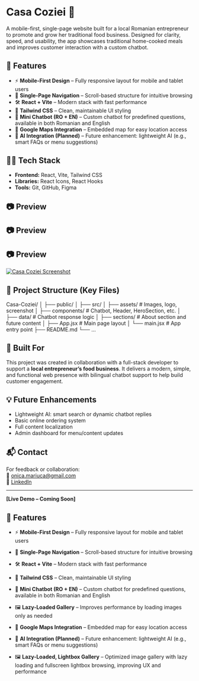 # Casa Coziei 🍲  
A mobile-first, single-page website built for a local Romanian entrepreneur to promote and grow her traditional food business. Designed for clarity, speed, and usability, the app showcases traditional home-cooked meals and improves customer interaction with a custom chatbot.

## 🚀 Features

- ⚡ **Mobile-First Design** – Fully responsive layout for mobile and tablet users
- 🧭 **Single-Page Navigation** – Scroll-based structure for intuitive browsing
- 🛠️ **React + Vite** – Modern stack with fast performance
- 🎨 **Tailwind CSS** – Clean, maintainable UI styling
- 💬 **Mini Chatbot (RO + EN)** – Custom chatbot for predefined questions, available in both Romanian and English
- 📍 **Google Maps Integration** – Embedded map for easy location access
- 🤖 **AI Integration (Planned)** – Future enhancement: lightweight AI (e.g., smart FAQs or menu suggestions)

## 🧑‍💻 Tech Stack

- **Frontend:** React, Vite, Tailwind CSS  
- **Libraries:** React Icons, React Hooks  
- **Tools:** Git, GitHub, Figma

## 📷 Preview

## 📷 Preview

## 📷 Preview

[![Casa Coziei Screenshot](./screenshot.png)](./screenshot.png)


## 📁 Project Structure (Key Files)

Casa-Coziei/
│
├── public/
│
├── src/
│ ├── assets/ # Images, logo, screenshot
│ ├── components/ # Chatbot, Header, HeroSection, etc.
│ ├── data/ # Chatbot response logic
│ ├── sections/ # About section and future content
│ ├── App.jsx # Main page layout
│ └── main.jsx # App entry point
├── README.md
└── ...


## 🌱 Built For

This project was created in collaboration with a full-stack developer to support a **local entrepreneur’s food business**. It delivers a modern, simple, and functional web presence with bilingual chatbot support to help build customer engagement.

## 💡 Future Enhancements

- Lightweight AI: smart search or dynamic chatbot replies  
- Basic online ordering system  
- Full content localization  
- Admin dashboard for menu/content updates

## 📬 Contact

For feedback or collaboration:  
📧 onica.mariuca@gmail.com  
🔗 [LinkedIn](https://www.linkedin.com/in/măriuca-onică/)

---

**[Live Demo – Coming Soon]**

## 🚀 Features

- ⚡ **Mobile-First Design** – Fully responsive layout for mobile and tablet users  
- 🧭 **Single-Page Navigation** – Scroll-based structure for intuitive browsing  
- 🛠️ **React + Vite** – Modern stack with fast performance  
- 🎨 **Tailwind CSS** – Clean, maintainable UI styling  
- 💬 **Mini Chatbot (RO + EN)** – Custom chatbot for predefined questions, available in both Romanian and English  
- 🖼️ **Lazy-Loaded Gallery** – Improves performance by loading images only as needed  
- 📍 **Google Maps Integration** – Embedded map for easy location access  
- 🤖 **AI Integration (Planned)** – Future enhancement: lightweight AI (e.g., smart FAQs or menu suggestions)

- 🖼️ **Lazy-Loaded, Lightbox Gallery** – Optimized image gallery with lazy loading and fullscreen lightbox browsing, improving UX and performance
